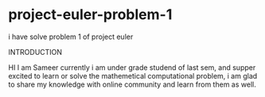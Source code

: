 # project-euler-problem-1
i have solve problem 1 of project euler

INTRODUCTION

HI
I am Sameer currently i am under grade studend of last sem,
and supper excited to learn or solve the mathemetical computational problem,
i am glad to share my knowledge with  online community and learn from them as well. 

